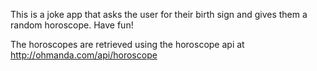 This is a joke app that asks the user for their birth sign and gives them a random horoscope. Have fun!

The horoscopes are retrieved using the horoscope api at http://ohmanda.com/api/horoscope
